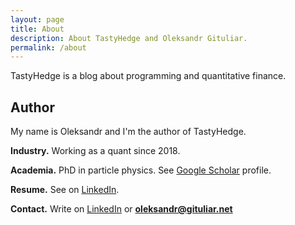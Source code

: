 ```yaml
---
layout: page
title: About
description: About TastyHedge and Oleksandr Gituliar.
permalink: /about
---
```


TastyHedge is a blog about programming and quantitative finance.

## Author

My name is Oleksandr and I'm the author of TastyHedge.

**Industry.** Working as a quant since 2018.

**Academia.** PhD in particle physics. See
[Google Scholar](https://scholar.google.com/citations?user=B2aevEoAAAAJ&hl=en) profile.

**Resume.** See on [LinkedIn](https://www.linkedin.com/in/gituliar/).

**Contact.** Write on [LinkedIn](https://www.linkedin.com/in/gituliar/) or
[<b>ole</b><b>ks</b><b>andr@</b><b>gitu</b><b>liar.</b><b>net</b>](mailto:%6f%6c%65%6b%73%61%6e%64%72%40%67%69%74%75%6c%69%61%72%2e%6e%65%74)
